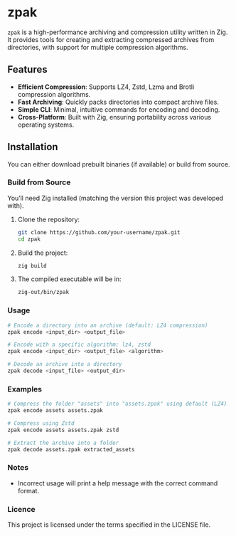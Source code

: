 # zpak

`zpak` is a high-performance archiving and compression utility written in Zig. It provides tools for creating and extracting compressed archives from directories, with support for multiple compression algorithms.

## Features

- **Efficient Compression**: Supports LZ4, Zstd, Lzma and Brotli compression algorithms.
- **Fast Archiving**: Quickly packs directories into compact archive files.
- **Simple CLI**: Minimal, intuitive commands for encoding and decoding.
- **Cross-Platform**: Built with Zig, ensuring portability across various operating systems.

## Installation

You can either download prebuilt binaries (if available) or build from source.

### Build from Source

You’ll need Zig installed (matching the version this project was developed with).

1. Clone the repository:
   ```bash
   git clone https://github.com/your-username/zpak.git
   cd zpak
   ```
2. Build the project:
   ```bash
   zig build
   ```
3. The compiled executable will be in:
   ```bash
   zig-out/bin/zpak
   ```

### Usage

```bash
# Encode a directory into an archive (default: LZ4 compression)
zpak encode <input_dir> <output_file>

# Encode with a specific algorithm: lz4, zstd
zpak encode <input_dir> <output_file> <algorithm>

# Decode an archive into a directory
zpak decode <input_file> <output_dir>
```

### Examples

```bash
# Compress the folder "assets" into "assets.zpak" using default (LZ4)
zpak encode assets assets.zpak

# Compress using Zstd
zpak encode assets assets.zpak zstd

# Extract the archive into a folder
zpak decode assets.zpak extracted_assets
```

### Notes

- Incorrect usage will print a help message with the correct command format.

### Licence

This project is licensed under the terms specified in the LICENSE file.
